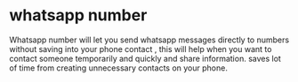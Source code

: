 # whatsapp number

Whatsapp number will let you send whatsapp messages directly to numbers without saving into your phone contact , this will help when you want to contact someone temporarily and quickly and share information. saves lot of time from creating unnecessary contacts on your phone.